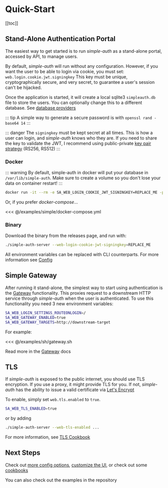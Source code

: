 # Quick-Start

[[toc]]

## Stand-Alone Authentication Portal

The easiest way to get started is to run *simple-auth* as a stand-alone portal, accessed by API, to manage users.

By default, *simple-auth* will run without any configuration. However, if you want the user to be able to login via cookie, you must set: `web.login.cookie.jwt.signingkey`  This key must be unique, cryptographically secure, and very secret, to guarantee a user's session can't be hijacked.

Once the application is started, it will create a local sqlite3 `simpleauth.db` file to store the users.  You can optionally change this to a different database. See [database providers](/database)

::: tip
A simple way to generate a secure password is with `openssl rand -base64 14`
:::

::: danger
The `signingkey` must be kept secret at all times. This is how a user can login, and
*simple-auth* knows who they are.  If you need to share the key to validate the JWT,
I recommend using public-private [key pair strategy](config.md#signing-key-pair) (RS256, RS512)
:::

### Docker

::: warning
By default, simple-auth in docker will put your database in `/var/lib/simple-auth`. Make sure to create a volume so you don't lose your data on container restart!
:::

```sh
docker run -it --rm -e SA_WEB_LOGIN_COOKIE_JWT_SIGNINGKEY=REPLACE_ME -p 80:80 zix99/simple-auth
```

Or, if you prefer *docker-compose*...

<<< @/examples/simple/docker-compose.yml

### Binary

Download the binary from the <a :href="`${$themeConfig.repoUrl}/releases`" target="_blank">releases page</a>, and run with:

```sh
./simple-auth-server --web-login-cookie-jwt-signingkey=REPLACE_ME
```

All environment variables can be replaced with CLI counterparts. For more information see [Config](/config.md)

## Simple Gateway

After running it stand-alone, the simplest way to start using authentication is the [Gateway](/access/gateway.md) functionality.  This proxies
request to a downstream HTTP service through *simple-auth* when the user is authenticated. To use this functionality you need 3 new environment variables:

```bash
SA_WEB_LOGIN_SETTINGS_ROUTEONLOGIN=/
SA_WEB_GATEWAY_ENABLED=true
SA_WEB_GATEWAY_TARGETS=http://downstream-target
```

For example:

<<< @/examples/sh/gateway.sh

Read more in the [Gateway](/access/gateway.md) docs

## TLS

If *simple-auth* is exposed to the public internet, you should use TLS encryption.  If you use a proxy, it might provide TLS for you.  If not, *simple-auth* has the ability to issue a valid certificate via [Let's Encrypt](https://letsencrypt.org/)

To enable, simply set `web.tls.enabled` to `true`.

```bash
SA_WEB_TLS_ENABLED=true
```

or by adding
```bash
./simple-auth-server --web-tls-enabled ...
```

For more information, see [TLS Cookbook](/cookbooks/letsencrypt.md)

## Next Steps

Check out [more config options](config), [customize the UI](customization), or check out some [cookbooks](cookbooks/)

You can also check out the <a :href="`${ $themeConfig.fileUrl }/docs/examples`">examples in the repository</a>